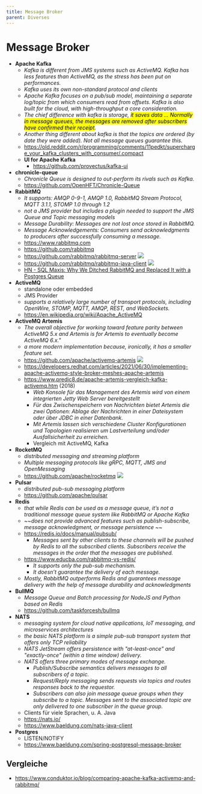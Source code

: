 ```yaml
---
title: Message Broker
parent: Diverses
---
```


# Message Broker
- **Apache Kafka**
  - *Kafka is different from JMS systems such as ActiveMQ. Kafka has less features than ActiveMQ, as the stress has been put on performances.*
  - *Kafka uses its own non-standard protocol and clients*
  - *Apache Kafka focuses on a pub/sub model, maintaining a separate log/topic from which consumers read from offsets. Kafka is also built for the cloud, with high-throughput a core consideration.*
  - *The chief difference with kafka is storage, <mark>it saves data ... Normally in message queues, the messages are removed after subscribers have confirmed their receipt</mark>.*
  - *Another thing different about kafka is that the topics are ordered (by date they were added). Not all message queues guarantee this.*
  - <https://old.reddit.com/r/programming/comments/11pedkt/supercharge_your_kafka_clusters_with_consumer/.compact>
  - **UI for Apache Kafka**
    - <https://github.com/provectus/kafka-ui>
- **chronicle-queue**
  - *Chronicle Queue is designed to out-perform its rivals such as Kafka.*
  - <https://github.com/OpenHFT/Chronicle-Queue>
- **RabbitMQ**
  - *It supports: AMQP 0-9-1, AMQP 1.0, RabbitMQ Stream Protocol, MQTT 3.1.1, STOMP 1.0 through 1.2*
  - *not a JMS provider but includes a plugin needed to support the JMS Queue and Topic messaging models*
  - *Message Durability: Messages are not lost once stored in RabbitMQ.*
  - *Message Acknowledgements: Consumers send acknowledgments to producers after successfully consuming a message.*
  - <https://www.rabbitmq.com>
  - <https://github.com/rabbitmq>
  - <https://github.com/rabbitmq/rabbitmq-server> <img loading="lazy" src="https://img.shields.io/github/stars/rabbitmq/rabbitmq-server?style=flat-square"/>
  - <https://github.com/rabbitmq/rabbitmq-java-client> <img loading="lazy" src="https://img.shields.io/github/stars/rabbitmq/rabbitmq-java-client?style=flat-square"/>
  - [HN - SQL Maxis: Why We Ditched RabbitMQ and Replaced It with a Postgres Queue](https://news.ycombinator.com/item?id=35526846)
- **ActiveMQ**
  - standalone oder embedded
  - JMS Provider
  - *supports a relatively large number of transport protocols, including OpenWire, STOMP, MQTT, AMQP, REST, and WebSockets.*
  - <https://en.wikipedia.org/wiki/Apache_ActiveMQ>
- **ActiveMQ Artemis**
  - *The overall objective for working toward feature parity between ActiveMQ 5.x and Artemis is for Artemis to eventually become ActiveMQ 6.x."*
  - *a more modern implementation because, ironically, it has a smaller feature set.*
  - <https://github.com/apache/activemq-artemis> <img loading="lazy" src="https://img.shields.io/github/stars/apache/activemq-artemis?style=flat-square"/>
  - <https://developers.redhat.com/articles/2021/06/30/implementing-apache-activemq-style-broker-meshes-apache-artemis>
  - <https://www.predic8.de/apache-artemis-vergleich-kafka-activemq.htm> (2018)
    - *Web Konsole für das Management des Artemis wird von einem integrierten Jetty Web Server bereitgestellt*
    - *Für das Zwischenspeichern von Nachrichten bietet Artemis die zwei Optionen: Ablage der Nachrichten in einer Dateisystem oder über JDBC in einer Datenbank.*
    - *Mit Artemis lassen sich verschiedene Cluster Konfigurationen und Topologien realisieren um Lastverteilung und/oder Ausfallsicherheit zu erreichen.*
    - Vergleich mit ActiveMQ, Kafka
- **RocketMQ**
  - *distributed messaging and streaming platform* 
  - *Multiple messaging protocols like gRPC, MQTT, JMS and OpenMessaging* 
  - <https://github.com/apache/rocketmq> <img loading="lazy" src="https://img.shields.io/github/stars/apache/rocketmq?style=flat-square"/>
- **Pulsar**
  - *distributed pub-sub messaging platform*
  - <https://github.com/apache/pulsar>
- **Redis**
  - *that while Redis can be used as a message queue, it’s not a traditional message queue system like RabbitMQ or Apache Kafka* 
  - ~~*does not provide advanced features such as publish-subscribe, message acknowledgment, or message persistence* ~~
  - <https://redis.io/docs/manual/pubsub/>
    - *Messages sent by other clients to these channels will be pushed by Redis to all the subscribed clients. Subscribers receive the messages in the order that the messages are published.*
  - <https://www.educba.com/rabbitmq-vs-redis/>
    - *It supports only the pub-sub mechanism.*
    - *It doesn’t guarantee the delivery of each message.*
  - *Mostly, RabbitMQ outperforms Redis and guarantees message delivery with the help of message durability and acknowledgments*
- **BullMQ**
  - *Message Queue and Batch processing for NodeJS and Python based on Redis* 
  - <https://github.com/taskforcesh/bullmq> 
- **NATS**
  - *messaging system for cloud native applications, IoT messaging, and microservices architectures* 
  - *the basic NATS platform is a simple pub-sub transport system that offers only TCP reliability* 
  - *NATS JetStream offers persistence with "at-least-once" and "exactly-once" (within a time window) delivery.*
  - *NATS offers three primary modes of message exchange.*
    - *Publish/Subscribe semantics delivers messages to all subscribers of a topic.*
    - *Request/Reply messaging sends requests via topics and routes responses back to the requestor.*
    - *Subscribers can also join message queue groups when they subscribe to a topic. Messages sent to the associated topic are only delivered to one subscriber in the queue group.*
  - Clients für viele Sprachen, u. A. Java
  - <https://nats.io/>
  - <https://www.baeldung.com/nats-java-client>
- **Postgres**
  - LISTEN/NOTIFY
  - <https://www.baeldung.com/spring-postgresql-message-broker> 


## Vergleiche
- <https://www.conduktor.io/blog/comparing-apache-kafka-activemq-and-rabbitmq/>

